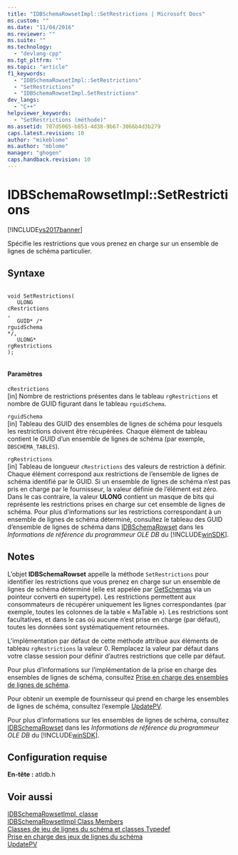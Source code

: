 ```yaml
---
title: "IDBSchemaRowsetImpl::SetRestrictions | Microsoft Docs"
ms.custom: ""
ms.date: "11/04/2016"
ms.reviewer: ""
ms.suite: ""
ms.technology: 
  - "devlang-cpp"
ms.tgt_pltfrm: ""
ms.topic: "article"
f1_keywords: 
  - "IDBSchemaRowsetImpl::SetRestrictions"
  - "SetRestrictions"
  - "IDBSchemaRowsetImpl.SetRestrictions"
dev_langs: 
  - "C++"
helpviewer_keywords: 
  - "SetRestrictions (méthode)"
ms.assetid: 707d5065-b853-4d38-9b67-3066b4d3b279
caps.latest.revision: 10
author: "mikeblome"
ms.author: "mblome"
manager: "ghogen"
caps.handback.revision: 10
---
```

# IDBSchemaRowsetImpl::SetRestrictions
[!INCLUDE[vs2017banner](../../assembler/inline/includes/vs2017banner.md)]

Spécifie les restrictions que vous prenez en charge sur un ensemble de lignes de schéma particulier.  
  
## Syntaxe  
  
```  
  
void SetRestrictions(  
   ULONG   
cRestrictions  
,  
   GUID* /*   
rguidSchema  
*/,  
   ULONG*   
rgRestrictions  
);  
  
```  
  
#### Paramètres  
 `cRestrictions`  
 \[in\] Nombre de restrictions présentes dans le tableau `rgRestrictions` et nombre de GUID figurant dans le tableau `rguidSchema`.  
  
 `rguidSchema`  
 \[in\] Tableau des GUID des ensembles de lignes de schéma pour lesquels les restrictions doivent être récupérées. Chaque élément de tableau contient le GUID d’un ensemble de lignes de schéma \(par exemple, `DBSCHEMA_TABLES`\).  
  
 `rgRestrictions`  
 \[in\] Tableau de longueur `cRestrictions` des valeurs de restriction à définir. Chaque élément correspond aux restrictions de l’ensemble de lignes de schéma identifié par le GUID. Si un ensemble de lignes de schéma n’est pas pris en charge par le fournisseur, la valeur définie de l’élément est zéro. Dans le cas contraire, la valeur **ULONG** contient un masque de bits qui représente les restrictions prises en charge sur cet ensemble de lignes de schéma. Pour plus d’informations sur les restrictions correspondant à un ensemble de lignes de schéma déterminé, consultez le tableau des GUID d’ensemble de lignes de schéma dans [IDBSchemaRowset](https://msdn.microsoft.com/en-us/library/ms713686.aspx) dans les *Informations de référence du programmeur OLE DB* du [!INCLUDE[winSDK](../../atl/includes/winsdk_md.md)].  
  
## Notes  
 L’objet **IDBSchemaRowset** appelle la méthode `SetRestrictions` pour identifier les restrictions que vous prenez en charge sur un ensemble de lignes de schéma déterminé \(elle est appelée par [GetSchemas](../../data/oledb/idbschemarowsetimpl-getschemas.md) via un pointeur converti en supertype\). Les restrictions permettent aux consommateurs de récupérer uniquement les lignes correspondantes \(par exemple, toutes les colonnes de la table « MaTable »\). Les restrictions sont facultatives, et dans le cas où aucune n’est prise en charge \(par défaut\), toutes les données sont systématiquement retournées.  
  
 L’implémentation par défaut de cette méthode attribue aux éléments de tableau `rgRestrictions` la valeur 0. Remplacez la valeur par défaut dans votre classe session pour définir d’autres restrictions que celle par défaut.  
  
 Pour plus d’informations sur l’implémentation de la prise en charge des ensembles de lignes de schéma, consultez [Prise en charge des ensembles de lignes de schéma](../../data/oledb/supporting-schema-rowsets.md).  
  
 Pour obtenir un exemple de fournisseur qui prend en charge les ensembles de lignes de schéma, consultez l’exemple [UpdatePV](../../top/visual-cpp-samples.md).  
  
 Pour plus d’informations sur les ensembles de lignes de schéma, consultez [IDBSchemaRowset](https://msdn.microsoft.com/en-us/library/ms713686.aspx) dans les *Informations de référence du programmeur OLE DB* du [!INCLUDE[winSDK](../../atl/includes/winsdk_md.md)].  
  
## Configuration requise  
 **En\-tête :** atldb.h  
  
## Voir aussi  
 [IDBSchemaRowsetImpl, classe](../../data/oledb/idbschemarowsetimpl-class.md)   
 [IDBSchemaRowsetImpl Class Members](http://msdn.microsoft.com/fr-fr/e74f6f82-541c-42e7-b4c6-e2d4656a0649)   
 [Classes de jeu de lignes du schéma et classes Typedef](../../data/oledb/schema-rowset-classes-and-typedef-classes.md)   
 [Prise en charge des jeux de lignes du schéma](../../data/oledb/supporting-schema-rowsets.md)   
 [UpdatePV](../../top/visual-cpp-samples.md)